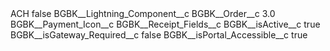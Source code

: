 <?xml version="1.0" encoding="UTF-8"?>
<CustomMetadata xmlns="http://soap.sforce.com/2006/04/metadata" xmlns:xsi="http://www.w3.org/2001/XMLSchema-instance" xmlns:xsd="http://www.w3.org/2001/XMLSchema">
    <label>ACH</label>
    <protected>false</protected>
    <values>
        <field>BGBK__Lightning_Component__c</field>
        <value xsi:nil="true"/>
    </values>
    <values>
        <field>BGBK__Order__c</field>
        <value xsi:type="xsd:double">3.0</value>
    </values>
    <values>
        <field>BGBK__Payment_Icon__c</field>
        <value xsi:nil="true"/>
    </values>
    <values>
        <field>BGBK__Receipt_Fields__c</field>
        <value xsi:nil="true"/>
    </values>
    <values>
        <field>BGBK__isActive__c</field>
        <value xsi:type="xsd:boolean">true</value>
    </values>
    <values>
        <field>BGBK__isGateway_Required__c</field>
        <value xsi:type="xsd:boolean">false</value>
    </values>
    <values>
        <field>BGBK__isPortal_Accessible__c</field>
        <value xsi:type="xsd:boolean">true</value>
    </values>
</CustomMetadata>
